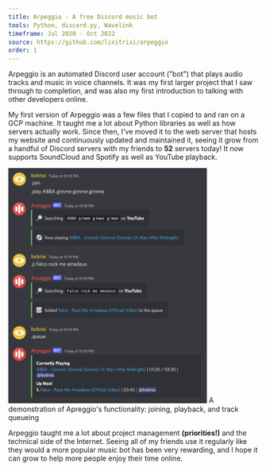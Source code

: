```yaml
---
title: Arpeggio - A free Discord music bot
tools: Python, discord.py, Wavelink
timeframe: Jul 2020 - Oct 2022
source: https://github.com/lixitrixi/arpeggio
order: 1
---
```

Arpeggio is an automated Discord user account ("bot") that plays audio tracks and music in voice channels. It was my first larger project that I saw through to completion, and was also my first introduction to talking with other developers online.

My first version of Arpeggio was a few files that I copied to and ran on a GCP machine. It taught me a lot about Python libraries as well as how servers actually work. Since then, I've moved it to the web server that hosts my website and continuously updated and maintained it, seeing it grow from a handful of Discord servers with my friends to <b>52</b> servers today! It now supports SoundCloud and Spotify as well as YouTube playback.

<img src="/assets/img/arpy.png" width="400px">
<cap>A demonstration of Apreggio's functionality: joining, playback, and track queueing</cap>

Arpeggio taught me a lot about project management **(priorities!)** and the technical side of the Internet. Seeing all of my friends use it regularly like they would a more popular music bot has been very rewarding, and I hope it can grow to help more people enjoy their time online.
